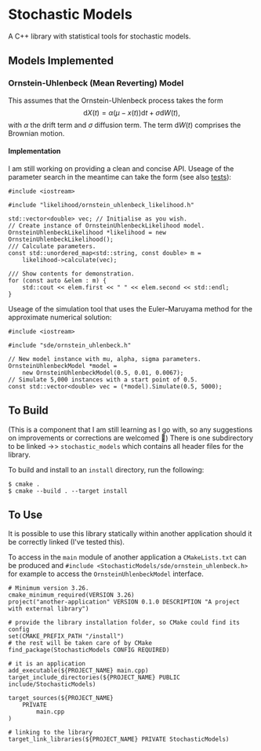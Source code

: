 # Stochastic Models
A C++ library with statistical tools for stochastic models.

## **Models Implemented**
### Ornstein-Uhlenbeck (Mean Reverting) Model
This assumes that the Ornstein-Uhlenbeck process takes the form
$$\mathrm{d}X(t) = \alpha(\mu-x(t))\mathrm{d}t + \sigma \mathrm{d}W(t), $$
with $\alpha$ the drift term and $\sigma$ diffusion term. The term $\mathrm{d}W(t)$ comprises the Brownian motion.

#### Implementation
I am still working on providing a clean and concise API. Useage of the parameter search in the meantime can take the form (see also [tests](stochastic_models/tests/ornstein_uhlenbeck_likelihood_test.cpp)):
```
#include <iostream>

#include "likelihood/ornstein_uhlenbeck_likelihood.h"

std::vector<double> vec; // Initialise as you wish.
// Create instance of OrnsteinUhlenbeckLikelihood model.
OrnsteinUhlenbeckLikelihood *likelihood = new OrnsteinUhlenbeckLikelihood();
/// Calculate parameters.
const std::unordered_map<std::string, const double> m =
    likelihood->calculate(vec);

/// Show contents for demonstration.
for (const auto &elem : m) {
    std::cout << elem.first << " " << elem.second << std::endl;
}
```
Useage of the simulation tool that uses the Euler–Maruyama method for the approximate numerical solution:
```
#include <iostream>

#include "sde/ornstein_uhlenbeck.h"

// New model instance with mu, alpha, sigma parameters.
OrnsteinUhlenbeckModel *model =
    new OrnsteinUhlenbeckModel(0.5, 0.01, 0.0067);
// Simulate 5,000 instances with a start point of 0.5.
const std::vector<double> vec = (*model).Simulate(0.5, 5000);
```
## **To Build**
(This is a component that I am still learning as I go with, so any suggestions on improvements or corrections are welcomed :pray:)
There is one subdirectory to be linked ->> `stochastic_models` which contains all header files for the library.

To build and install to an `install` directory, run the following:
```
$ cmake .
$ cmake --build . --target install
```
## **To Use**
It is possible to use this library statically within another application should it be
correctly linked (I've tested this).

To access in the `main` module of another application a `CMakeLists.txt` can be produced
and `#include <StochasticModels/sde/ornstein_uhlenbeck.h>` for example to access the `OrnsteinUhlenbeckModel` interface.
```
# Minimum version 3.26.
cmake_minimum_required(VERSION 3.26)
project("another-application" VERSION 0.1.0 DESCRIPTION "A project with external library")

# provide the library installation folder, so CMake could find its config
set(CMAKE_PREFIX_PATH "/install")
# the rest will be taken care of by CMake
find_package(StochasticModels CONFIG REQUIRED)

# it is an application
add_executable(${PROJECT_NAME} main.cpp)
target_include_directories(${PROJECT_NAME} PUBLIC include/StochasticModels)

target_sources(${PROJECT_NAME}
    PRIVATE
        main.cpp
)

# linking to the library
target_link_libraries(${PROJECT_NAME} PRIVATE StochasticModels)
```

